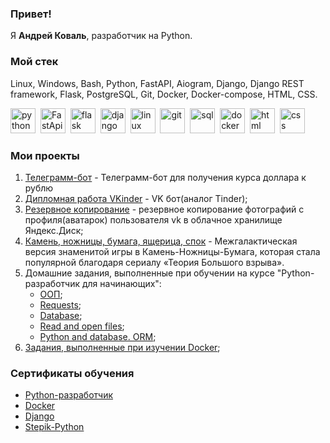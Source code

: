 ### Привет!
Я **Андрей Коваль**, разработчик на Python.

### Мой стек
Linux, Windows, Bash, Python, FastAPI, Aiogram, Django, Django REST framework, Flask, PostgreSQL, Git, Docker, Docker-compose, HTML, CSS.


<img src="https://cdn.jsdelivr.net/gh/devicons/devicon/icons/python/python-original.svg" title="python" width="40" height="40"/>&nbsp;
<img src="https://cdn.jsdelivr.net/gh/devicons/devicon/icons/fastapi/fastapi-original.svg" title="FastApi" width="40" height="40"/>&nbsp;
<img src="https://cdn.jsdelivr.net/gh/devicons/devicon/icons/flask/flask-original-wordmark.svg" title="flask" width="40" height="40"/>&nbsp;
<img src="https://cdn.jsdelivr.net/gh/devicons/devicon/icons/django/django-plain.svg" title="django" width="40" height="40"/>&nbsp;
<img src="https://cdn.jsdelivr.net/gh/devicons/devicon/icons/linux/linux-original.svg" title="linux" width="40" height="40"/>&nbsp;
<img src="https://cdn.jsdelivr.net/gh/devicons/devicon/icons/git/git-plain.svg" title="git" width="40" height="40"/>&nbsp;
<img src="https://cdn.jsdelivr.net/gh/devicons/devicon/icons/postgresql/postgresql-original.svg" title="sql" width="40" height="40"/>&nbsp;
<img src="https://cdn.jsdelivr.net/gh/devicons/devicon/icons/docker/docker-plain-wordmark.svg" title="docker" width="40" height="40">&nbsp;
<img src="https://cdn.jsdelivr.net/gh/devicons/devicon/icons/html5/html5-original.svg" title="html" width="40" height="40"/>&nbsp;
<img src="https://cdn.jsdelivr.net/gh/devicons/devicon/icons/css3/css3-original.svg" title="css" width="40" height="40"/>&nbsp;

### Мои проекты 

1. [Телеграмм-бот](https://github.com/Kovandrey7/telegram_bot_current_rate) - Телеграмм-бот для получения курса доллара к рублю
2. [Дипломная работа VKinder](https://github.com/Kovandrey7/VKinder) - VK бот(аналог Tinder);
3. [Резервное копирование](https://github.com/Kovandrey7/Backup-VK-YADisk) - резервное копирование фотографий с профиля(аватарок) пользователя vk в облачное хранилище Яндекс.Диск;
4. [Камень, ножницы, бумага, ящерица, спок](https://github.com/Kovandrey7/Mini-projects/blob/main/%D0%98%D0%B3%D1%80%D0%B0%20%D0%BA%D0%B0%D0%BC%D0%B5%D0%BD%D1%8C%2C%20%D0%BD%D0%BE%D0%B6%D0%BD%D0%B8%D1%86%D1%8B%2C%20%D0%B1%D1%83%D0%BC%D0%B0%D0%B3%D0%B0%2C%20%D1%8F%D1%89%D0%B5%D1%80%D0%B8%D1%86%D0%B0%2C%20%D1%81%D0%BF%D0%BE%D0%BA.py) - Межгалактическая версия знаменитой игры в Камень-Ножницы-Бумага, которая стала популярной благодаря сериалу «Теория Большого взрыва». 
5. Домашние задания, выполненные при обучении на курсе "Python-разработчик для начинающих":
   - [ООП](https://github.com/Kovandrey7/Mini-projects/blob/main/OOP.py);
   - [Requests](https://github.com/Kovandrey7/Mini-projects/blob/main/Requests.py);
   - [Database](https://github.com/Kovandrey7/Mini-projects/blob/main/database_hw.py);
   - [Read and open files](https://github.com/Kovandrey7/Mini-projects/tree/main/Work%20read%20and%20open%20file);
   - [Python and database. ORM](https://github.com/Kovandrey7/Mini-projects/tree/main/Python%20ORM);
6. [Задания, выполненные при изучении Docker](https://github.com/Kovandrey7/Docker);

### Сертификаты обучения
- [Python-разработчик](https://github.com/Kovandrey7/Kovandrey7/blob/main/python.pdf)
- [Docker](https://github.com/Kovandrey7/Kovandrey7/blob/main/Docker.pdf)
- [Django](https://github.com/Kovandrey7/Kovandrey7/blob/main/django.pdf)
- [Stepik-Python](https://github.com/Kovandrey7/Kovandrey7/blob/main/stepik-python.pdf)
